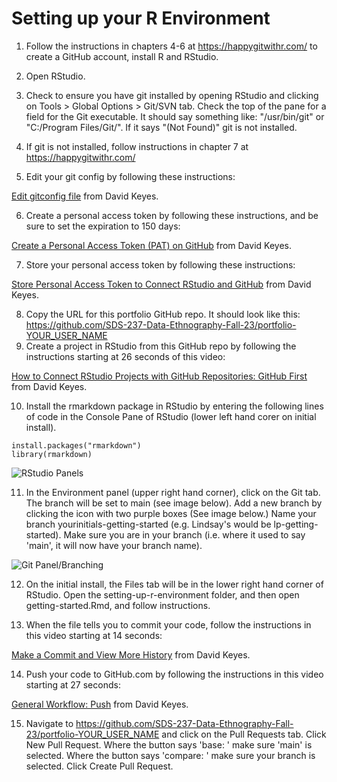 # Setting up your R Environment

1. Follow the instructions in chapters 4-6 at https://happygitwithr.com/ to create a GitHub account, install R and RStudio. 
2. Open RStudio.
3. Check to ensure you have git installed by opening RStudio and clicking on Tools > Global Options > Git/SVN tab. Check the top of the pane for a field for the Git executable. It should say something like: "/usr/bin/git" or "C:/Program Files/Git/". If it says "(Not Found)" git is not installed. 

4. If git is not installed, follow instructions in chapter 7 at https://happygitwithr.com/
5. Edit your git config by following these instructions: 

<p><a href="https://muse.ai/v/JLaUt3v-Configure-Git">Edit gitconfig file</a> from David Keyes.</p>

6. Create a personal access token by following these instructions, and be sure to set the expiration to 150 days: 

<p><a href="https://muse.ai/v/evn3xvX-Create-a-Personal-Access-Token-PAT-on-GitHub">Create a Personal Access Token (PAT) on GitHub</a> from David Keyes.</p>

7. Store your personal access token by following these instructions: 

<p><a href="https://muse.ai/v/NUGdUDd-Store-Personal-Access-Token-to-Connect-RStudio-and-GitHub">Store Personal Access Token to Connect RStudio and GitHub</a> from David Keyes.</p>

8. Copy the URL for this portfolio GitHub repo. It should look like this: https://github.com/SDS-237-Data-Ethnography-Fall-23/portfolio-YOUR_USER_NAME
9. Create a project in RStudio from this GitHub repo by following the instructions starting at 26 seconds of this video:

<p><a href="https://muse.ai/v/Way9iir-How-to-Connect-RStudio-Projects-with-GitHub-Repositories-GitHub-First">How to Connect RStudio Projects with GitHub Repositories: GitHub First</a> from David Keyes.</p>

10. Install the rmarkdown package in RStudio by entering the following lines of code in the Console Pane of RStudio (lower left hand corer on initial install).  

```
install.packages("rmarkdown")
library(rmarkdown)
```

![RStudio Panels](images/rstudio_panels.png)

11. In the Environment panel (upper right hand corner), click on the Git tab. The branch will be set to main (see image below). Add a new branch by clicking the icon with two purple boxes (See image below.) Name your branch yourinitials-getting-started (e.g. Lindsay's would be lp-getting-started). Make sure you are in your branch (i.e. where it used to say 'main', it will now have your branch name). 

![Git Panel/Branching](images/git_panel.png)

12. On the initial install, the Files tab will be in the lower right hand corner of RStudio. Open the setting-up-r-environment folder, and then open getting-started.Rmd, and follow instructions.

13. When the file tells you to commit your code, follow the instructions in this video starting at 14 seconds: 

<p><a href="https://muse.ai/v/GrXBX2t-Make-a-Commit-and-View-More-History">Make a Commit and View More History</a> from David Keyes.</p>

14. Push your code to GitHub.com by following the instructions in this video starting at 27 seconds:

<p><a href="https://muse.ai/v/UJmQE7i-General-Workflow-Push">General Workflow: Push</a> from David Keyes.</p>

15. Navigate to https://github.com/SDS-237-Data-Ethnography-Fall-23/portfolio-YOUR_USER_NAME and click on the Pull Requests tab. Click New Pull Request. Where the button says 'base: ' make sure 'main' is selected. Where the button says 'compare: ' make sure your branch is selected. Click Create Pull Request.
